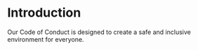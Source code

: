 # Introduction

Our Code of Conduct is designed to create a safe and inclusive environment for everyone.
